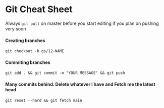 # Git Cheat Sheet
Always `git pull` on master before you start editing if you plan on pushing very soon

#### Creating branches
`git checkout -b gs/12-NAME`

#### Commiting branches
`git add . && git commit -m "YOUR MESSAGE" && git push`

#### Many commits behind. Delete whatever I have and Fetch me the latest head
`git reset --hard && git fetch main`

